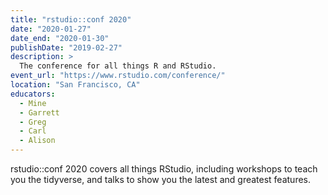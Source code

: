 ```yaml
---
title: "rstudio::conf 2020"
date: "2020-01-27"
date_end: "2020-01-30"
publishDate: "2019-02-27"
description: >
  The conference for all things R and RStudio.
event_url: "https://www.rstudio.com/conference/"
location: "San Francisco, CA"
educators:
  - Mine
  - Garrett
  - Greg
  - Carl
  - Alison
---
```


rstudio::conf 2020 covers all things RStudio, including workshops to teach you the tidyverse, and talks to show you the latest and greatest features.
